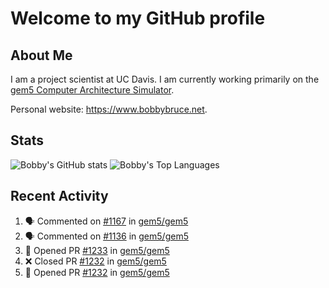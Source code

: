 # Welcome to my GitHub profile

## About Me

I am a project scientist at UC Davis. I am currently working primarily on the [gem5 Computer Architecture Simulator](https://github.com/gem5).

Personal website: <https://www.bobbybruce.net>.

## Stats

![Bobby's GitHub stats](https://github-readme-stats.vercel.app/api?username=bobbyrbruce&show_icons=true&theme=responsive&include_all_commits=true&count_private=true&show=reviews&disable_animations=true)
![Bobby's Top Languages ](https://github-readme-stats.vercel.app/api/top-langs/?username=bobbyrbruce&layout=compact&theme=responsive&count_private=true&langs_count=10&disable_animations=true)

## Recent Activity

<!--START_SECTION:activity-->
1. 🗣 Commented on [#1167](https://github.com/gem5/gem5/pull/1167#issuecomment-2174199419) in [gem5/gem5](https://github.com/gem5/gem5)
2. 🗣 Commented on [#1136](https://github.com/gem5/gem5/pull/1136#issuecomment-2174196491) in [gem5/gem5](https://github.com/gem5/gem5)
3. 💪 Opened PR [#1233](https://github.com/gem5/gem5/pull/1233) in [gem5/gem5](https://github.com/gem5/gem5)
4. ❌ Closed PR [#1232](https://github.com/gem5/gem5/pull/1232) in [gem5/gem5](https://github.com/gem5/gem5)
5. 💪 Opened PR [#1232](https://github.com/gem5/gem5/pull/1232) in [gem5/gem5](https://github.com/gem5/gem5)
<!--END_SECTION:activity-->
